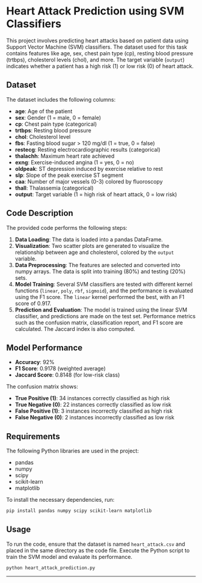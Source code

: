 # Heart Attack Prediction using SVM Classifiers

This project involves predicting heart attacks based on patient data using Support Vector Machine (SVM) classifiers. The dataset used for this task contains features like age, sex, chest pain type (cp), resting blood pressure (trtbps), cholesterol levels (chol), and more. The target variable (`output`) indicates whether a patient has a high risk (1) or low risk (0) of heart attack.

## Dataset

The dataset includes the following columns:
- **age**: Age of the patient
- **sex**: Gender (1 = male, 0 = female)
- **cp**: Chest pain type (categorical)
- **trtbps**: Resting blood pressure
- **chol**: Cholesterol level
- **fbs**: Fasting blood sugar > 120 mg/dl (1 = true, 0 = false)
- **restecg**: Resting electrocardiographic results (categorical)
- **thalachh**: Maximum heart rate achieved
- **exng**: Exercise-induced angina (1 = yes, 0 = no)
- **oldpeak**: ST depression induced by exercise relative to rest
- **slp**: Slope of the peak exercise ST segment
- **caa**: Number of major vessels (0-3) colored by fluoroscopy
- **thall**: Thalassemia (categorical)
- **output**: Target variable (1 = high risk of heart attack, 0 = low risk)

## Code Description

The provided code performs the following steps:
1. **Data Loading**: The data is loaded into a pandas DataFrame.
2. **Visualization**: Two scatter plots are generated to visualize the relationship between age and cholesterol, colored by the `output` variable.
3. **Data Preprocessing**: The features are selected and converted into numpy arrays. The data is split into training (80%) and testing (20%) sets.
4. **Model Training**: Several SVM classifiers are tested with different kernel functions (`linear`, `poly`, `rbf`, `sigmoid`), and the performance is evaluated using the F1 score. The `linear` kernel performed the best, with an F1 score of 0.917.
5. **Prediction and Evaluation**: The model is trained using the linear SVM classifier, and predictions are made on the test set. Performance metrics such as the confusion matrix, classification report, and F1 score are calculated. The Jaccard index is also computed.

## Model Performance

- **Accuracy**: 92%
- **F1 Score**: 0.9178 (weighted average)
- **Jaccard Score**: 0.8148 (for low-risk class)

The confusion matrix shows:
- **True Positive (1)**: 34 instances correctly classified as high risk
- **True Negative (0)**: 22 instances correctly classified as low risk
- **False Positive (1)**: 3 instances incorrectly classified as high risk
- **False Negative (0)**: 2 instances incorrectly classified as low risk

## Requirements

The following Python libraries are used in the project:
- pandas
- numpy
- scipy
- scikit-learn
- matplotlib

To install the necessary dependencies, run:
```bash
pip install pandas numpy scipy scikit-learn matplotlib
```

## Usage

To run the code, ensure that the dataset is named `heart_attack.csv` and placed in the same directory as the code file. Execute the Python script to train the SVM model and evaluate its performance.

```bash
python heart_attack_prediction.py
```

---

